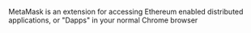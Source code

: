 MetaMask is an extension for accessing Ethereum enabled distributed applications, or "Dapps" in your normal Chrome browser

